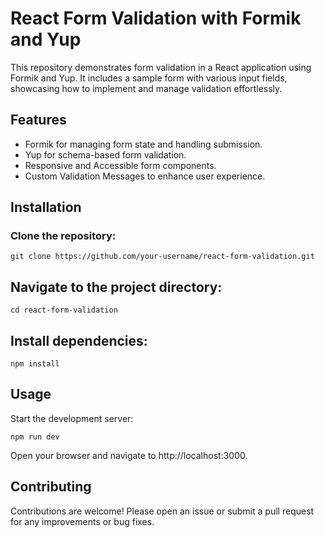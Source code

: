 # React Form Validation with Formik and Yup
This repository demonstrates form validation in a React application using Formik and Yup. It includes a sample form with various input fields, showcasing how to implement and manage validation effortlessly.

## Features
* Formik for managing form state and handling submission.
* Yup for schema-based form validation.
* Responsive and Accessible form components.
* Custom Validation Messages to enhance user experience.
  
## Installation
### Clone the repository:

```
git clone https://github.com/your-username/react-form-validation.git
```
## Navigate to the project directory:

```
cd react-form-validation
```
## Install dependencies:

```
npm install
```

## Usage
Start the development server:

```
npm run dev
```
Open your browser and navigate to http://localhost:3000.


## Contributing
Contributions are welcome! Please open an issue or submit a pull request for any improvements or bug fixes.
